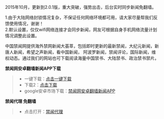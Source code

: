2015年10月，更新到2.0.1版，重大突破，强势出击，后台实时同步新闻免翻墙。

1.由于大陆网络封锁情况复杂，不保证任何网络环境都可用，请大家尽量帮我们反馈使用情况，谢谢！<br>
2.默认设置，仅仅wifi网络连接才会同步新闻，网友可根据自身手机网络流量计划情况调整此设置。

中国禁闻网提供海外禁网新闻大荟萃，包括即时更新的最新禁闻，大纪元新闻，新唐人新闻，希望之声新闻，看中国新闻， 阿波罗新闻，禁闻评论，国际新闻，维权动态。通过我们的网站也可下载阅读海量中国禁书、大陆禁书、政治禁书禁片。

**禁闻网安卓翻墙新闻APP下载**
<blockquote>
<ul >
<li>一键下载：<a href="http://pwd.ads.compress.to/jinwen.apk" target="_blank">点击一键下载</a></li>
<li>下载2：<a href="https://copy.com/uj7i0BsgFR2oYqju" target="_blank">点击下载</a></li>
<li>google安卓市场下载：<a href="https://play.google.com/store/apps/details?id=org.bannedbook.app.news4dalu" target="_blank">禁闻网安卓翻墙新闻APP</a></li>
</ul>
</blockquote>

**禁闻代理 免翻墙**
<blockquote>
<ul >
<li>点击打开：<a href="https://github.com/bannedbook/fanqiang/wiki/jwproxy" target="_blank">禁闻代理</a></li>

</ul>
</blockquote>
